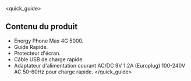 <quick_guide>
## Contenu du produit

* Energy Phone Max 4G 5000.
* Guide Rapide.
* Protecteur d'écran.
* Câble USB de charge rapide.
* Adaptateur d'alimentation courant AC/DC 9V 1.2A (Europlug) 100-240V AC 50-60Hz pour charge rapide.
</quick_guide>

